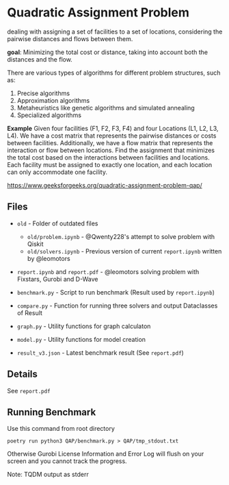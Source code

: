 # Quadratic Assignment Problem

dealing with assigning a set of facilities to a set of locations, considering the pairwise distances and flows between them.

**goal**: Minimizing the total cost or distance, taking into account both the distances and the flow.

There are various types of algorithms for different problem structures, such as:

1. Precise algorithms
2. Approximation algorithms
3. Metaheuristics like genetic algorithms and simulated annealing
4. Specialized algorithms

**Example**
Given four facilities (F1, F2, F3, F4) and four Locations (L1, L2, L3, L4). We have a cost matrix that represents the pairwise distances or costs between facilities. Additionally, we have a flow matrix that represents the interaction or flow between locations. Find the assignment that minimizes the total cost based on the interactions between facilities and locations. Each facility must be assigned to exactly one location, and each location can only accommodate one facility.

https://www.geeksforgeeks.org/quadratic-assignment-problem-qap/

## Files

- `old` - Folder of outdated files
  - `old/problem.ipynb` - @Qwenty228's attempt to solve problem with Qiskit
  - `old/solvers.ipynb` - Previous version of current `report.ipynb` written by @leomotors
- `report.ipynb` and `report.pdf` - @leomotors solving problem with Fixstars, Gurobi and D-Wave

- `benchmark.py` - Script to run benchmark (Result used by `report.ipynb`)
- `compare.py` - Function for running three solvers and output Dataclasses of Result
- `graph.py` - Utility functions for graph calculaton
- `model.py` - Utility functions for model creation

- `result_v3.json` - Latest benchmark result (See `report.pdf`)

## Details

See `report.pdf`

## Running Benchmark

Use this command from root directory

```
poetry run python3 QAP/benchmark.py > QAP/tmp_stdout.txt
```

Otherwise Gurobi License Information and Error Log will flush on your screen and you cannot track the progress.

Note: TQDM output as stderr
